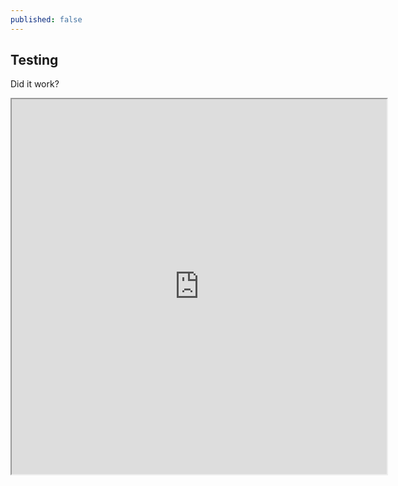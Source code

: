 ```yaml
---
published: false
---
```

## Testing

Did it work?

<iframe src="https://www.openprocessing.org/sketch/646277/embed/" width="600" height="600"></iframe>
